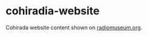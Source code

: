 # cohiradia-website
Cohirada website content shown on [radiomuseum.org](https://cohiradia.radiomuseum.org).
